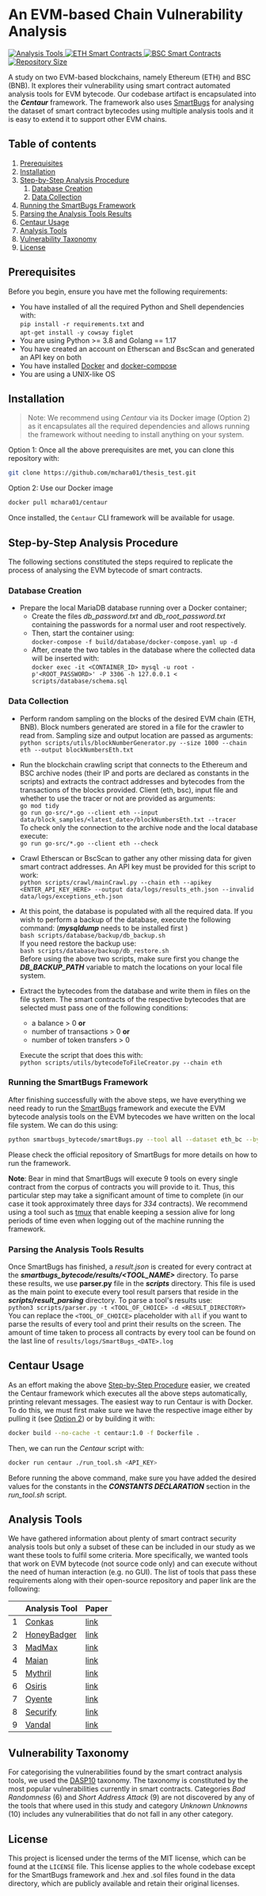 # An EVM-based Chain Vulnerability Analysis
<a href="https://github.com/mchara01/thesis_test#analysis-tools-used">
        <img alt="Analysis Tools" src="https://img.shields.io/badge/Analysis Tools-8-green">
</a>
<a href="https://github.com/mchara01/thesis_test/tree/main/data/dataset/eth">
        <img alt="ETH Smart Contracts" src="https://img.shields.io/badge/ETH Smart Contracts-123-green">
</a>
<a href="https://github.com/mchara01/thesis_test/tree/main/data/dataset/bsc">
        <img alt="BSC Smart Contracts" src="https://img.shields.io/badge/BSC Smart Contracts-111-green">
</a>
<a href="https://github.com/mchara01/thesis_test/">
        <img alt="Repository Size" src="https://img.shields.io/github/repo-size/mchara01/thesis_test">
</a>

A study on two EVM-based blockchains, namely Ethereum (ETH) and BSC (BNB). It explores their 
vulnerability using smart contract automated analysis tools for EVM bytecode. Our codebase 
artifact is encapsulated into the _**Centaur**_ framework. The
framework also uses [SmartBugs](https://github.com/smartbugs/smartbugs) for analysing the dataset of
smart contract bytecodes using multiple analysis tools and it is easy to extend it to support other
EVM chains.

## Table of contents
1. [Prerequisites](#prerequisites)
2. [Installation](#installation)
3. [Step-by-Step Analysis Procedure](#procedure)
   1. [Database Creation](#database)
   2. [Data Collection](#data-collection)
4. [Running the SmartBugs Framework](#smartbugs)
5. [Parsing the Analysis Tools Results](#parsing)
6. [Centaur Usage](#usage)
7. [Analysis Tools](#analysis-tools)
8. [Vulnerability Taxonomy](#taxonomy)
9. [License](#license)

## Prerequisites <a name="prerequisites"></a>

Before you begin, ensure you have met the following requirements:

* You have installed of all the required Python and Shell dependencies with: <br> 
`pip install -r requirements.txt` and <br>
`apt-get install -y cowsay figlet`
* You are using Python >= 3.8 and Golang == 1.17
* You have created an account on Etherscan and BscScan and generated an API key on both
* You have installed [Docker](https://docs.docker.com/get-docker/) and [docker-compose](https://docs.docker.com/compose/install/)
* You are using a UNIX-like OS

## Installation <a name="installation"></a>
> Note: We recommend using _Centaur_ via its Docker image (Option 2) as it encapsulates
all the required dependencies and allows running the framework without needing to install
anything on your system.


Option 1: Once all the above prerequisites are met, you can clone this repository with:
```bash
git clone https://github.com/mchara01/thesis_test.git
```

Option 2: Use our Docker image <a name="option2"></a>
```bash
docker pull mchara01/centaur
```

Once installed, the `Centaur` CLI framework will be available for usage.


## Step-by-Step Analysis Procedure <a name="procedure"></a>

The following sections constituted the steps required to replicate the process of analysing the EVM bytecode of smart contracts.

### Database Creation <a name="database"></a>

* Prepare the local MariaDB database running over a Docker container;
  * Create the files *db_password.txt* and *db_root_password.txt* containing the passwords for a normal user 
and root respectively.
  * Then, start the container using: <br>
`docker-compose -f build/database/docker-compose.yaml up -d`  <br>
  * After, create the two tables in the database where the collected data will be inserted
with: <br>
`docker exec -it <CONTAINER_ID> mysql -u root -p'<ROOT_PASSWORD>' -P 3306 -h 127.0.0.1 < scripts/database/schema.sql`

### Data Collection <a name="data-collection"></a>

* Perform random sampling on the blocks of the desired EVM chain (ETH, BNB). Block numbers
generated are stored in a file for the crawler to read from. Sampling size and output location are
passed as arguments: <br>
`python scripts/utils/blockNumberGenerator.py --size 1000 --chain eth --output blockNumbersEth.txt`


* Run the blockchain crawling script that connects to the Ethereum and BSC archive nodes 
(their IP and ports are declared as constants in the scripts) and extracts the contract addresses
and bytecodes from the transactions of the blocks provided. Client (eth, bsc), input file and
whether to use the tracer or not are provided as arguments: <br>
`go mod tidy` <br>
`go run go-src/*.go --client eth --input data/block_samples/<latest_date>/blockNumbersEth.txt --tracer`  <br>
To check only the connection to the archive node and the local database execute:  <br>
`go run go-src/*.go --client eth --check`

  
* Crawl Etherscan or BscScan to gather any other missing data for given smart contract addresses.
An API key must be provided for this script to work: <br>
`python scripts/crawl/mainCrawl.py --chain eth --apikey <ENTER_API_KEY_HERE> --output data/logs/results_eth.json --invalid data/logs/exceptions_eth.json`


* At this point, the database is populated with all the required data. If you wish to perform a backup of
the database, execute the following command: (***mysqldump*** needs to be installed first )<br>
`bash scripts/database/backup/db_backup.sh` <br>
 If you need restore the backup use: <br>
`bash scripts/database/backup/db_restore.sh` <br>
 Before using the above two scripts, make sure first you change the ***DB_BACKUP_PATH***
variable to match the locations on your local file system.


* Extract the bytecodes from the database and write them in files on the file system. The smart contracts of the
respective bytecodes that are selected must pass one of the following conditions:
  * a balance > 0 **or** 
  * number of transactions > 0 **or** 
  * number of token transfers > 0 <br>

  Execute the script that does this with: <br>
`python scripts/utils/bytecodeToFileCreator.py --chain eth`


### Running the SmartBugs Framework <a name="smartbugs"></a>

After finishing successfully with the above steps, we have everything we need ready to run the [SmartBugs](https://github.com/smartbugs/smartbugs) framework and execute
the EVM bytecode analysis tools on the EVM bytecodes we have written on the local file system. We can do this using: <br>
```bash
python smartbugs_bytecode/smartBugs.py --tool all --dataset eth_bc --bytecode
```

Please check the official repository of SmartBugs for more details on how to run the framework.

**Note**: Bear in mind that SmartBugs will execute 9 tools on every single contract
from the corpus of contracts you will provide to it. Thus, this particular step may take a significant amount of time 
to complete (in our case it took approximately three days for _334_ contracts). We recommend 
using a tool such as [tmux](https://github.com/tmux/tmux/wiki) that enable keeping a session alive for long periods of time even when logging out of the machine running the framework.

### Parsing the Analysis Tools Results <a name="parsing"></a>

Once SmartBugs has finished, a _result.json_ is created for every contract at the 
***smartbugs_bytecode/results/<TOOL_NAME>*** directory. To parse these results, we use
**parser.py** file in the ***scripts*** directory. This file is used as the main
point to execute every tool result parsers that reside in the ***scripts/result_parsing*** directory.
To parse a tool's results use: <br>
`python3 scripts/parser.py -t <TOOL_OF_CHOICE> -d <RESULT_DIRECTORY>` <br>
You can replace the `<TOOL_OF_CHOICE>` placeholder with `all` if you want to parse the results of every
tool and print their results on the screen.
The amount of time taken to process all contracts by every tool can be found on the last line of `results/logs/SmartBugs_<DATE>.log`

## Centaur Usage <a name="usage"></a>
As an effort making the above [Step-by-Step Procedure](#procedure) easier, we created the Centaur framework which
executes all the above steps automatically, printing relevant messages. The easiest way to run Centaur is
with Docker. To do this, we must first make sure we have the respective image either by pulling it
(see [Option 2](#option2)) or by building it with:
```bash
docker build --no-cache -t centaur:1.0 -f Dockerfile .
```
Then, we can run the _Centaur_ script with:
```bash
docker run centaur ./run_tool.sh <API_KEY>
```
Before running the above command, make sure you have added the desired values for the constants
in the _**CONSTANTS DECLARATION**_ section in the _run_tool.sh_ script.

## Analysis Tools <a name="analysis-tools"></a>
We have gathered information about plenty of smart contract security analysis tools but only
 a subset of these can be included in our study as we want these tools to fulfil some criteria.
More specifically, we wanted tools that work on EVM bytecode (not source code only) and 
can execute without the need of human interaction (e.g. no GUI). The list of tools
that pass these requirements along with their open-source repository and paper link are the following:

|     | Analysis Tool                                                | Paper                                                                                                                                                                                                  |
|-----|--------------------------------------------------------------|--------------------------------------------------------------------------------------------------------------------------------------------------------------------------------------------------------|
| 1   | [Conkas](https://github.com/nveloso/conkas)                  | [link](https://fenix.tecnico.ulisboa.pt/downloadFile/1689244997262417/94080-Nuno-Veloso_resumo.pdf)                                                                                                    |
| 2   | [HoneyBadger](https://github.com/christoftorres/HoneyBadger) | [link](https://www.usenix.org/system/files/sec19-torres.pdf)                                                                                                                                           |
| 3   | [MadMax](https://github.com/nevillegrech/MadMax)             | [link](https://dl.acm.org/doi/pdf/10.1145/3276486)                                                                                                                                                     |
| 4   | [Maian](https://github.com/MAIAN-tool/MAIAN)                 | [link](https://arxiv.org/pdf/1802.06038.pdf)                                                                                                                                                           |
| 5   | [Mythril](https://github.com/ConsenSys/mythril-classic)      | [link](https://conference.hitb.org/hitbsecconf2018ams/materials/WHITEPAPERS/WHITEPAPER%20-%20Bernhard%20Mueller%20-%20Smashing%20Ethereum%20Smart%20Contracts%20for%20Fun%20and%20ACTUAL%20Profit.pdf) |
| 6   | [Osiris](https://github.com/christoftorres/Osiris)           | [link](https://orbilu.uni.lu/bitstream/10993/36757/1/osiris.pdf)                                                                                                                                       |
| 7   | [Oyente](https://github.com/melonproject/oyente)             | [link](https://eprint.iacr.org/2016/633.pdf)                                                                                                                                                           |
| 8   | [Securify](https://github.com/eth-sri/securify2)             | [link](https://arxiv.org/pdf/1806.01143.pdf)                                                                                                                                                           |
| 9   | [Vandal](https://github.com/usyd-blockchain/vandal)          | [link](https://arxiv.org/pdf/1809.03981.pdf)                                                                                                                                                           |

## Vulnerability Taxonomy <a name="taxonomy"></a>
For categorising the vulnerabilities found by the smart contract analysis tools, we used the [DASP10](https://dasp.co/) 
taxonomy. The taxonomy is constituted by the most popular vulnerabilities currently in smart contracts.
Categories _Bad Randomness_ (6) and _Short Address Attack_ (9) are not discovered by any of the tools that where 
used in this study and category _Unknown Unknowns_ (10) includes any vulnerabilities that do not
fall in any other category.

## License <a name="license"></a>
This project is licensed under the terms of the MIT license, which can be found at the `LICENSE` file. 
This license applies to the whole codebase except for the SmartBugs framework and .hex and .sol files found
in the data directory, which are publicly available and retain their original licenses.
